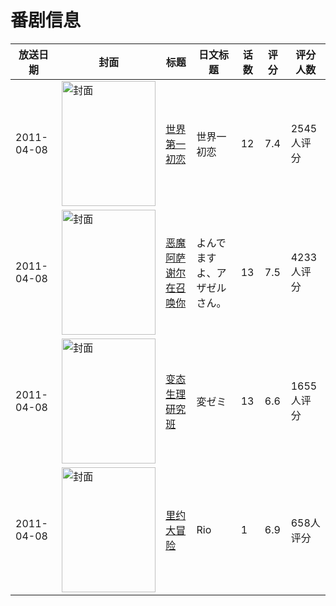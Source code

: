 # 番剧信息

|放送日期|封面|标题|日文标题|话数|评分|评分人数|
|---|---|---|---|---|---|---|
|2011-04-08|<img src="//lain.bgm.tv/pic/cover/c/a5/6e/10243_24Zay.jpg" alt="封面" style="width:150px;height:200px;object-fit:cover;">|[世界第一初恋](https://bangumi.tv/subject/10243)|世界一初恋|12|7.4|2545人评分|
|2011-04-08|<img src="//lain.bgm.tv/pic/cover/c/4c/26/10742_ggQGw.jpg" alt="封面" style="width:150px;height:200px;object-fit:cover;">|[恶魔阿萨谢尔在召唤你](https://bangumi.tv/subject/10742)|よんでますよ、アザゼルさん。|13|7.5|4233人评分|
|2011-04-08|<img src="//lain.bgm.tv/pic/cover/c/85/8e/12433_2QtwT.jpg" alt="封面" style="width:150px;height:200px;object-fit:cover;">|[变态生理研究班](https://bangumi.tv/subject/12433)|変ゼミ|13|6.6|1655人评分|
|2011-04-08|<img src="//lain.bgm.tv/pic/cover/c/f5/21/16437_3fT1P.jpg" alt="封面" style="width:150px;height:200px;object-fit:cover;">|[里约大冒险](https://bangumi.tv/subject/16437)|Rio|1|6.9|658人评分|
